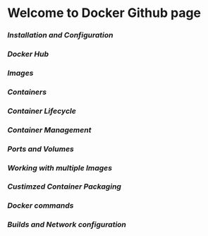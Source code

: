 # Welcome to Docker Github page

### *Installation and Configuration*
### *Docker Hub*
### *Images*
### *Containers*
### *Container Lifecycle*
### *Container Management* 
### *Ports and Volumes*
### *Working with multiple Images*
### *Custimzed Container Packaging*
### *Docker commands*
### *Builds and Network configuration*
